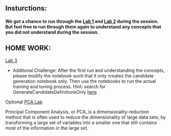 ## Insturctions:

#### We got a chance to run through the [Lab 1](./exploratory-analysis-and-feature-engineering.ipynb) and [Lab 2](./sagemaker-processing) during the session. But feel free to run through them again to understand any concepts that you did not understand during the session.

## HOME WORK:

 [Lab 3](./autopilot.ipynb)

* Additonal Challenge: After the first run and understanding the concepts, please modify the notebook such that it only creates the candidate generation notebook only. Then use the notebooks to run the actual training and tuning process. Hint: search for GenerateCandidateDefinitionsOnly [here](https://boto3.amazonaws.com/v1/documentation/api/latest/reference/services/sagemaker.html#SageMaker.Client.create_auto_ml_job)

Optional [PCA Lab](https://github.com/aws/amazon-sagemaker-examples/blob/f0a137dab6397d6e5649dc780f8278cfade4a7dc/introduction_to_amazon_algorithms/pca_mnist/pca_mnist.ipynb)

 Principal Component Analysis, or PCA, is a dimensionality-reduction method that is often used to reduce the dimensionality of large data sets, by transforming a large set of variables into a smaller one that still contains most of the information in the large set.
